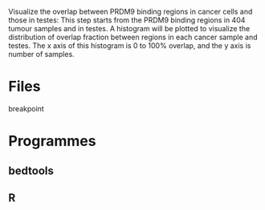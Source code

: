 Visualize the overlap between PRDM9 binding regions in cancer cells and those in testes: This step starts from the PRDM9 binding regions in 404 tumour samples and in testes. A histogram will be plotted to visualize the distribution of overlap fraction between regions in each cancer sample and testes. The x axis of this histogram is 0 to 100% overlap, and the y axis is number of samples. 
# Files
breakpoint
# Programmes
## bedtools
## R
<!--stackedit_data:
eyJoaXN0b3J5IjpbNzg5NDQyMjgwLDE0NzUxMzkzMTMsLTgwMD
U4MDIyMV19
-->